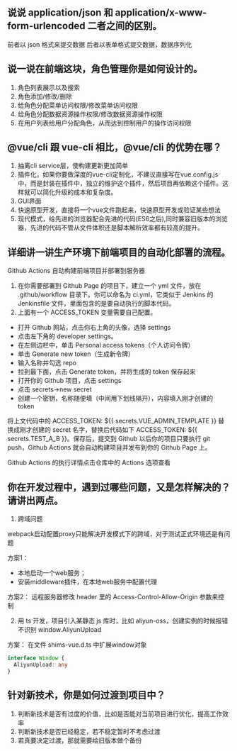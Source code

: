 ## 说说 application/json 和 application/x-www-form-urlencoded 二者之间的区别。

前者以 json 格式来提交数据
后者以表单格式提交数据，数据序列化


## 说一说在前端这块，角色管理你是如何设计的。

1. 角色列表展示以及搜索
2. 角色添加/修改/删除
3. 给角色分配菜单访问权限/修改菜单访问权限
4. 给角色分配数据资源操作权限/修改数据资源操作权限
5. 在用户列表给用户分配角色，从而达到控制用户的操作访问权限


## @vue/cli 跟 vue-cli 相比，@vue/cli 的优势在哪？

1. 抽离cli service层，使构建更新更加简单
2. 插件化，如果你要做深度的vue-cli定制化，不建议直接写在vue.config.js中，而是封装在插件中，独立的维护这个插件，然后项目再依赖这个插件。这样就可以简化升级的成本和复杂度。
3. GUI界面
4. 快速原型开发，直接将一个vue文件跑起来，快速原型开发或验证某些想法
5. 现代模式，给先进的浏览器配合先进的代码(ES6之后),同时兼容旧版本的浏览器，先进的代码不管从文件体积还是脚本解析效率都有较高的提升。



## 详细讲一讲生产环境下前端项目的自动化部署的流程。

Github Actions 自动构建前端项目并部署到服务器

1. 在你需要部署到 Github Page 的项目下，建立一个 yml 文件，放在 .github/workflow 目录下。你可以命名为 ci.yml，它类似于 Jenkins 的 Jenkinsfile 文件，里面包含的是要自动执行的脚本代码。
2. 上面有一个 ACCESS_TOKEN 变量需要自己配置。
- 打开 Github 网站，点击你右上角的头像，选择 settings
- 点击左下角的 developer settings。
- 在左侧边栏中，单击 Personal access tokens（个人访问令牌）
- 单击 Generate new token（生成新令牌）
- 输入名称并勾选 repo
- 拉到最下面，点击 Generate token，并将生成的 token 保存起来
- 打开你的 Github 项目，点击 settings
- 点击 secrets->new secret
- 创建一个密钥，名称随便填（中间用下划线隔开），内容填入刚才创建的 token

将上文代码中的 ACCESS_TOKEN: ${{ secrets.VUE_ADMIN_TEMPLATE }} 替换成刚才创建的 secret 名字，替换后代码如下 ACCESS_TOKEN: ${{ secrets.TEST_A_B }}。保存后，提交到 Github
以后你的项目只要执行 git push，Github Actions 就会自动构建项目并发布到你的 Github Page 上。

Github Actions 的执行详情点击仓库中的 Actions 选项查看


## 你在开发过程中，遇到过哪些问题，又是怎样解决的？请讲出两点。

1. 跨域问题

webpack启动配置proxy只能解决开发模式下的跨域，对于测试正式环境还是有问题

方案1：
- 本地启动一个web服务；
- 安装middleware插件，在本地web服务中配置代理

方案2：
远程服务器修改 header 里的 Access-Control-Allow-Origin 参数来控制

2. 用 ts 开发，项目引入某静态 js 库时，比如 aliyun-oss，创建实例的时候报错不识别 window.AliyunUpload

方案：
在文件 shims-vue.d.ts 中扩展window对象
```ts
interface Window {
  AliyunUpload: any
}
```

## 针对新技术，你是如何过渡到项目中？

1. 判断新技术是否有过度的价值，比如是否能对当前项目进行优化，提高工作效率
2. 判断新技术是否已经稳定，若不稳定暂时不考虑过渡
3. 若真要决定过渡，那就需要给旧版本做个备份
